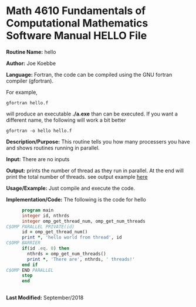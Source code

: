 # Math 4610 Fundamentals of Computational Mathematics Software Manual HELLO File

**Routine Name:**           hello

**Author:** Joe Koebbe

**Language:** Fortran, the code can be compiled using the GNU fortran compiler (gfortran). 

For example,

    gfortran hello.f

will produce an executable **./a.exe** than can be executed. If you want a different name, the following will work a bit
better

    gfortran -o hello hello.f

**Description/Purpose:** This routine tells you how many processers you have and shows routines running in parallel.  
      


**Input:** There are no inputs     


**Output:** prints the number of thread as they run in parallel. At the end will print the total number of threads. see output example [here](https://jaredcl1994.github.io/math4610/homework1/output.png)     
  

**Usage/Example:**
Just compile and execute the code.

**Implementation/Code:** The following is the code for hello
```fortran
      program main
      integer id, nthrds
      integer omp_get_thread_num, omp_get_num_threads
C$OMP PARALLEL PRIVATE(id)
      id = omp_get_thread_num()
      print *, 'hello world from thread', id
C$OMP BARRIER
      if(id .eq. 0) then
        nthrds = omp_get_num_threads()
        print *, 'There are', nthrds, ' threads!'
      end if
C$OMP END PARALLEL
      stop
      end
          
```
**Last Modified:** September/2018

